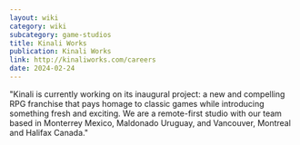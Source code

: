 ```yaml
---
layout: wiki
category: wiki
subcategory: game-studios
title: Kinali Works
publication: Kinali Works
link: http://kinaliworks.com/careers
date: 2024-02-24
---
```


"Kinali is currently working on its inaugural project: a new and compelling RPG franchise that pays homage to classic games while introducing something fresh and exciting. We are a remote-first studio with our team based in Monterrey Mexico, Maldonado Uruguay, and Vancouver, Montreal and Halifax Canada."
